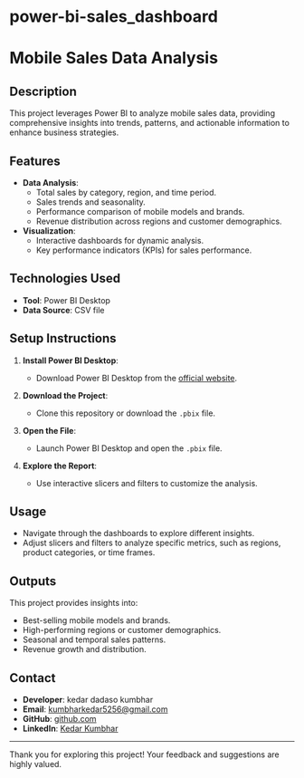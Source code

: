 # power-bi-sales_dashboard 
# Mobile Sales Data Analysis

## Description
This project leverages Power BI to analyze mobile sales data, providing comprehensive insights into trends, patterns, and actionable information to enhance business strategies.

## Features
- **Data Analysis**:
  - Total sales by category, region, and time period.
  - Sales trends and seasonality.
  - Performance comparison of mobile models and brands.
  - Revenue distribution across regions and customer demographics.
- **Visualization**:
  - Interactive dashboards for dynamic analysis.
  - Key performance indicators (KPIs) for sales performance.

## Technologies Used
- **Tool**: Power BI Desktop
- **Data Source**:  CSV file

## Setup Instructions
1. **Install Power BI Desktop**:
   - Download Power BI Desktop from the [official website](https://powerbi.microsoft.com/desktop/).

2. **Download the Project**:
   - Clone this repository or download the `.pbix` file.

3. **Open the File**:
   - Launch Power BI Desktop and open the `.pbix` file.

4. **Explore the Report**:
   - Use interactive slicers and filters to customize the analysis.

## Usage
- Navigate through the dashboards to explore different insights.
- Adjust slicers and filters to analyze specific metrics, such as regions, product categories, or time frames.

## Outputs
This project provides insights into:
- Best-selling mobile models and brands.
- High-performing regions or customer demographics.
- Seasonal and temporal sales patterns.
- Revenue growth and distribution.

## Contact
- **Developer**: kedar dadaso kumbhar
- **Email**: kumbharkedar5256@gmail.com
- **GitHub**: [github.com](https://github.com/k72192/k72192.git)
- **LinkedIn**: [Kedar Kumbhar](https://www.linkedin.com/in/kedar-kumbhar-357286222)

---

Thank you for exploring this project! Your feedback and suggestions are highly valued.

